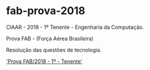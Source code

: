 # fab-prova-2018

CIAAR - 2018 - 1º Tenente - Engenharia da Computação.

Prova FAB - (Força Aérea Brasileira)

Resolução das questões de tecnologia.

['Prova FAB/2018 - 1º - Tenente'](https://www.qconcursos.com/questoes-militares/provas/aeronautica-2018-ciaar-primeiro-tenente-engenharia-da-computacao)